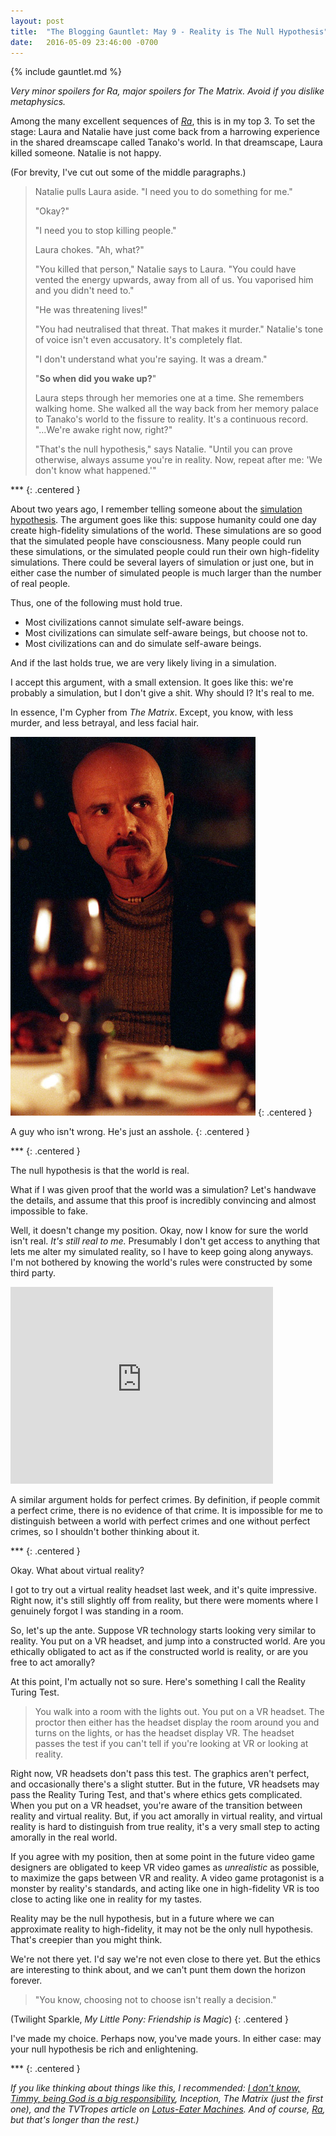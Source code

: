 ```yaml
---
layout: post
title:  "The Blogging Gauntlet: May 9 - Reality is The Null Hypothesis"
date:   2016-05-09 23:46:00 -0700
---
```


{% include gauntlet.md %}

*Very minor spoilers for Ra, major spoilers for The Matrix. Avoid if you
dislike metaphysics.*

Among the many excellent sequences of [*Ra*](https://qntm.org/ra), this is in my top 3.
To set the stage: Laura and Natalie have just come back from a harrowing
experience in the shared dreamscape called Tanako's world.
In that dreamscape, Laura killed someone. Natalie is not happy.

(For brevity, I've cut out some of the middle paragraphs.)

> Natalie pulls Laura aside. "I need you to do something for me."
>
> "Okay?"
>
> "I need you to stop killing people."
>
> Laura chokes. "Ah, what?"
>
> "You killed that person," Natalie says to Laura. "You could have vented the energy upwards, away from all of us. You vaporised him and you didn't need to."
>
> "He was threatening lives!"
>
> "You had neutralised that threat. That makes it murder." Natalie's tone of voice isn't even accusatory. It's completely flat.
>
> "I don't understand what you're saying. It was a dream."
>
> "**So when did you wake up?**"
>
> Laura steps through her memories one at a time. She remembers walking home. She walked all the way back from her memory palace to Tanako's world to the fissure to reality. It's a continuous record. "...We're awake right now, right?"
> 
> "That's the null hypothesis," says Natalie. "Until you can prove otherwise, always assume you're in reality. Now, repeat after me: 'We don't know what happened.'"

\*\*\*
{: .centered }

About two years ago, I remember telling
someone about the [simulation hypothesis](https://en.wikipedia.org/wiki/Simulation_hypothesis).
The argument goes like this: suppose humanity could one day create
high-fidelity simulations of the world. These simulations are so good that
the simulated people have consciousness. Many people could run these
simulations, or the simulated people could run their own high-fidelity simulations.
There could be several layers of simulation or just one, but in either case
the number of simulated people is much larger than the number of real people.

Thus, one of the following must hold true.

* Most civilizations cannot simulate self-aware beings.
* Most civilizations can simulate self-aware beings, but choose not to.
* Most civilizations can and do simulate self-aware beings.

And if the last holds true, we are very likely living in a simulation.

I accept this argument, with a small extension. It goes like this: we're
probably a simulation, but I don't give a shit. Why should I? It's real to me.

In essence, I'm Cypher from *The Matrix*. Except, you know, with less murder,
and less betrayal, and less facial hair.

![Cypher](/public/may9/cypher.jpg)
{: .centered }

A guy who isn't wrong. He's just an asshole.
{: .centered }

\*\*\*
{: .centered }

The null hypothesis is that the world is real.

What if I was given proof that the world was a simulation? Let's handwave the
details, and assume that this proof is incredibly convincing and almost
impossible to fake.

Well, it doesn't change my position. Okay, now I know for sure the world isn't
real. *It's still real to me.* Presumably I don't get access to anything that
lets me alter my simulated reality, so I have to keep going along anyways.
I'm not bothered by knowing the world's rules were constructed by some third
party.

<div class="centered">
<iframe width="420" height="315" src="https://www.youtube.com/embed/BvTNyKIGXiI" frameborder="0" allowfullscreen></iframe>
</div>

A similar argument holds for perfect crimes. By definition, if people commit
a perfect
crime, there is no evidence of that crime. It is impossible for me to distinguish
between a world with perfect crimes and one without perfect crimes, so I shouldn't
bother thinking about it.

\*\*\*
{: .centered }

Okay. What about virtual reality?

I got to try out a virtual reality headset last week, and it's quite impressive.
Right now, it's still slightly off from reality, but there were moments where I
genuinely forgot I was standing in a room.

So, let's up the ante. Suppose VR technology starts looking very similar to
reality. You put on a VR headset, and jump into a constructed world. Are you
ethically obligated to act as if the constructed world is reality, or are you
free to act amorally?

At this point, I'm actually not so sure. Here's something I call the Reality
Turing Test.

> You walk into a room with the lights out. You put on a VR headset.
> The proctor then either has the headset display the room around you and turns
> on the lights, or has the headset display VR.
> The headset passes the test if you can't tell if you're looking at VR or
> looking at reality.

Right now, VR headsets don't pass this test. The graphics aren't perfect,
and occasionally there's a slight stutter. But in the future, VR headsets
may pass the Reality Turing Test, and that's where ethics gets complicated.
When you put on a VR headset, you're aware of the transition between reality
and virtual reality. But, if you act amorally in virtual reality, and virtual
reality is hard to distinguish from true reality, it's a very small step to
acting amorally in the real world.

If you agree with my position, then at some point in the future video game
designers are obligated to keep VR video games as *unrealistic* as possible, to
maximize the gaps between VR and reality. A video game protagonist is a monster
by reality's standards, and acting like one in high-fidelity VR is too close
to acting like one in reality for my tastes.

Reality may be the null hypothesis, but in a future where we can approximate
reality to high-fidelity, it may not be the only null hypothesis. That's creepier
than you might think.

We're not there yet. I'd say we're not even close to there yet. But the ethics
are interesting to think about, and we can't punt them down the horizon forever.

> "You know, choosing not to choose isn't really a decision."

(Twilight Sparkle, *My Little Pony: Friendship is Magic*)
{: .centered }

I've made my choice. Perhaps now, you've made yours. In either case: may your
null hypothesis be rich and enlightening.

\*\*\*
{: .centered }

*If you like thinking about things like this, I recommended: [I don't know, Timmy, being God is a big responsibility](https://qntm.org/responsibility),
Inception, The Matrix (just the first one), and the TVTropes article on [Lotus-Eater Machines](http://tvtropes.org/pmwiki/pmwiki.php/Main/LotusEaterMachine).
And of course, [Ra](https://qntm.org/ra), but that's longer than the rest.)*
